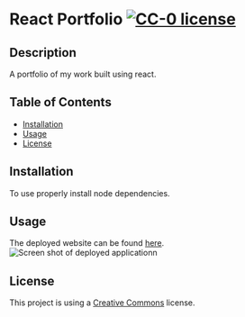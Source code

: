 # React Portfolio [![CC-0 license](https://img.shields.io/badge/License-CC--0-blue.svg)](https://creativecommons.org/licenses/by-nd/4.0)

## Description
A portfolio of my work built using react.

## Table of Contents
- [Installation](#Installation)
- [Usage](#Usage)
- [License](#License)

## Installation
To use properly install node dependencies.

## Usage
The deployed website can be found [here](https://nameless-oasis-74729.herokuapp.com/).
![Screen shot of deployed applicationn](https://user-images.githubusercontent.com/42618949/132556628-4e70fa0c-eb99-4d3a-ad21-ff7a5b48a5bf.png "React Portfolio")

## License
This project is using a [Creative Commons](https://choosealicense.com/licenses/cc0-1.0/) license.   
